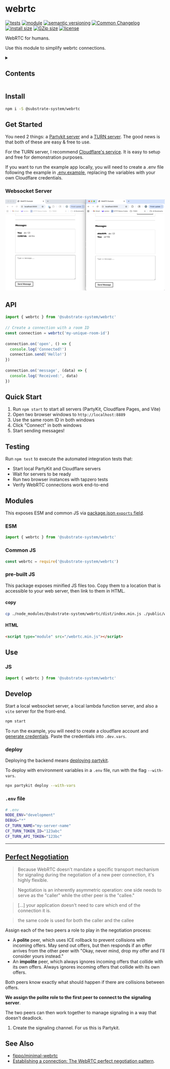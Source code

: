 # webrtc

[![tests](https://img.shields.io/github/actions/workflow/status/substrate-system/webrtc/nodejs.yml?style=flat-square)](https://github.com/substrate-system/webrtc/actions/workflows/nodejs.yml)
[![module](https://img.shields.io/badge/module-ESM%2FCJS-blue?style=flat-square)](README.md)
[![semantic versioning](https://img.shields.io/badge/semver-2.0.0-blue?logo=semver&style=flat-square)](https://semver.org/)
[![Common Changelog](https://nichoth.github.io/badge/common-changelog.svg)](./CHANGELOG.md)
[![install size](https://flat.badgen.net/packagephobia/install/@substrate-system/webrtc)](https://packagephobia.com/result?p=@substrate-system/webrtc)
[![GZip size](https://img.shields.io/bundlephobia/minzip/@substrate-system/webrtc?style=flat-square)](https://bundlephobia.com/package/@substrate-system/webrtc)
[![license](https://img.shields.io/badge/license-Big_Time-blue?style=flat-square)](LICENSE)


WebRTC for humans.

Use this module to simplify webrtc connections.

<details><summary><h2>Contents</h2></summary>
<!-- toc -->
</details>

## Install

```sh
npm i -S @substrate-system/webrtc
```

## Get Started

You need 2 things: a [Partykit server](https://www.partykit.io/) and a
[TURN server](https://webrtc.org/getting-started/turn-server).  The good news
is that both of these are easy & free to use.

For the TURN server, I recommend [Cloudflare's service](https://developers.cloudflare.com/realtime/turn/).
It is easy to setup and free for demonstration purposes.

If you want to run the example app locally, you will need to create a .env file
following the example in [.env.example](./.env.example), replacing the
variables with your own Cloudflare credentials.

### Websocket Server



![Screenshot of the example app](image.png)

## API

```js
import { webrtc } from '@substrate-system/webrtc'

// Create a connection with a room ID
const connection = webrtc('my-unique-room-id')

connection.on('open', () => {
  console.log('Connected!')
  connection.send('Hello!')
})

connection.on('message', (data) => {
  console.log('Received:', data)
})
```

## Quick Start

1. Run `npm start` to start all servers (PartyKit, Cloudflare Pages, and Vite)
2. Open two browser windows to `http://localhost:8889`
3. Use the same room ID in both windows
4. Click "Connect" in both windows
5. Start sending messages!

## Testing

Run `npm test` to execute the automated integration tests that:
- Start local PartyKit and Cloudflare servers
- Wait for servers to be ready
- Run two browser instances with tapzero tests
- Verify WebRTC connections work end-to-end


## Modules

This exposes ESM and common JS via [package.json `exports` field](https://nodejs.org/api/packages.html#exports).

### ESM
```js
import { webrtc } from '@substrate-system/webrtc'
```

### Common JS
```js
const webrtc = require('@substrate-system/webrtc')
```

### pre-built JS
This package exposes minified JS files too. Copy them to a location that is
accessible to your web server, then link to them in HTML.

#### copy
```sh
cp ./node_modules/@substrate-system/webrtc/dist/index.min.js ./public/webrtc.min.js
```

#### HTML
```html
<script type="module" src="/webrtc.min.js"></script>
```

## Use

### JS
```js
import { webrtc } from '@substrate-system/webrtc'
```

## Develop

Start a local websocket server, a local lambda function server,
and also a `vite` server for the front-end.

```sh
npm start
```

To run the example, you will need to create a cloudflare account
and [generate credentials](https://developers.cloudflare.com/calls/turn/generate-credentials/).
Paste the credentials into `.dev.vars`.

### deploy

Deploying the backend means [deploying partykit](https://docs.partykit.io/guides/deploying-your-partykit-server/).

To deploy with environment variables in a `.env` file, run with the flag
`--with-vars`.

```sh
npx partykit deploy --with-vars
```

### `.env` file

```sh
# .env
NODE_ENV="development"
DEBUG="*"
CF_TURN_NAME="my-server-name"
CF_TURN_TOKEN_ID="123abc"
CF_TURN_API_TOKEN="123bc"
```


-------


## [Perfect Negotiation](https://developer.mozilla.org/en-US/docs/Web/API/WebRTC_API/Perfect_negotiation)

> Because WebRTC doesn't mandate a specific transport mechanism for signaling
> during the negotiation of a new peer connection, it's highly flexible.

> Negotiation is an inherently asymmetric operation: one side needs to serve
> as the "caller" while the other peer is the "callee."

> [...] your application doesn't need to care which end of the connection it is.

> the same code is used for both the caller and the callee


Assign each of the two peers a role to play in the negotiation process:

* A **polite** peer, which uses ICE rollback to prevent collisions with
  incoming offers. May send out offers, but then responds if an offer arrives
  from the other peer with "Okay, never mind, drop my offer and I'll consider
  yours instead."
* An **impolite** peer, which always ignores incoming offers that collide with
  its own offers. Always ignores incoming offers that collide with its
  own offers.

Both peers know exactly what should happen if there are collisions
between offers.


**We assign the polite role to the first peer to connect to the**
**signaling server**.

The two peers can then work together to manage signaling in a way that
doesn't deadlock.

1. Create the signaling channel. For us this is Partykit.





## See Also

* [fippo/minimal-webrtc](https://github.com/fippo/minimal-webrtc)
* [Establishing a connection: The WebRTC perfect negotiation pattern](https://developer.mozilla.org/en-US/docs/Web/API/WebRTC_API/Perfect_negotiation).

